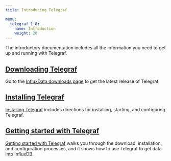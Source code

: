 ```yaml
---
title: Introducing Telegraf

menu:
  telegraf_1_8:
    name: Introduction
    weight: 20
---
```


The introductory documentation includes all the information you need to get up and running with Telegraf.

## [Downloading Telegraf](https://portal.influxdata.com/downloads)

Go to the [InfluxData downloads page](https://portal.influxdata.com/downloads) to get the latest release of Telegraf.

## [Installing Telegraf](/telegraf/v1.8/introduction/installation/)

[Installing Telegraf](/telegraf/v1.8/introduction/installation/) includes directions for installing, starting, and configuring Telegraf.

## [Getting started with Telegraf](/telegraf/v1.8/introduction/getting-started/)

[Getting started with Telegraf](/telegraf/v1.8/introduction/getting-started/) walks you through the download, installation, and configuration processes, and it shows how to use Telegraf to get data into InfluxDB.
